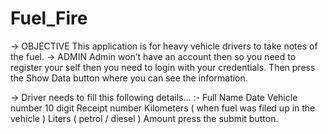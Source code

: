 # Fuel_Fire

-> OBJECTIVE
  This application is for heavy vehicle drivers to take notes of the fuel.
-> ADMIN
  Admin won’t have an account then so you need to register your self then you need to login with your credentials.
  Then press the Show Data button where you can see the information.
  
-> Driver needs to fill this following details… :-
  Full Name
  Date
  Vehicle number
  10 digit Receipt number
  Kilometers ( when fuel was filed up in the vehicle ) 
  Liters ( petrol / diesel )
  Amount 
  press the submit button.
